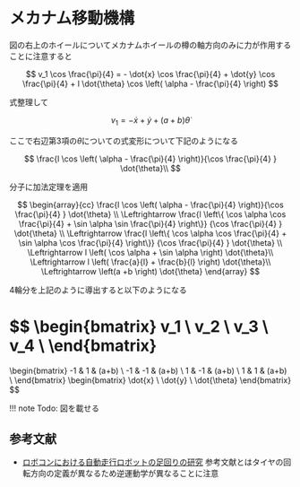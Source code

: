 # メカナム移動機構

図の右上のホイールについてメカナムホイールの樽の軸方向のみに力が作用することに注意すると

$$
v_1 \cos \frac{\pi}{4} = - \dot{x} \cos \frac{\pi}{4} + \dot{y} \cos \frac{\pi}{4} + l \dot{\theta} \cos \left( \alpha - \frac{\pi}{4} \right)
$$

式整理して

$$
v_1 = - \dot{x} + \dot{y} + (a+b)\dot{\theta} 
$$

ここで右辺第3項の$\dot{\theta}$についての式変形について下記のようになる

$$
    \frac{l \cos \left( \alpha - \frac{\pi}{4} \right)}{\cos \frac{\pi}{4} } \dot{\theta}\\
$$

分子に加法定理を適用

$$
\begin{array}{cc}
    \frac{l \cos \left( \alpha - \frac{\pi}{4} \right)}{\cos \frac{\pi}{4} } \dot{\theta} \\
    \Leftrightarrow 
    \frac{l \left\{ \cos \alpha \cos \frac{\pi}{4} + \sin \alpha \sin \frac{\pi}{4} \right\}}
    {\cos \frac{\pi}{4} } \dot{\theta} \\
    \Leftrightarrow 
    \frac{l \left\{ \cos \alpha \cos \frac{\pi}{4} + \sin \alpha \cos \frac{\pi}{4} \right\}}
    {\cos \frac{\pi}{4} } \dot{\theta} \\
    \Leftrightarrow 
    l \left( \cos \alpha + \sin \alpha \right) \dot{\theta}\\
    \Leftrightarrow 
    l \left( \frac{a}{l} + \frac{b}{l} \right) \dot{\theta}\\
    \Leftrightarrow 
    \left(a +b \right) \dot{\theta}
\end{array}
$$

4輪分を上記のように導出すると以下のようになる

$$
\begin{bmatrix}
v_1 \\
v_2 \\
v_3 \\
v_4 \\
\end{bmatrix}
=
\begin{bmatrix}
-1 &  1 & (a+b) \\
-1 & -1 & (a+b) \\
 1 & -1 & (a+b) \\
 1 &  1 & (a+b) \\
\end{bmatrix}
\begin{bmatrix}
\dot{x} \\
\dot{y} \\
\dot{\theta}
\end{bmatrix}
$$

!!! note
    Todo: 図を載せる

## 参考文献
- [ロボコンにおける自動走行ロボットの足回りの研究](https://ir.library.osaka-u.ac.jp/repo/ouka/all/60351/28-34-工-田中.pdf)
    参考文献とはタイヤの回転方向の定義が異なるため逆運動学が異なることに注意